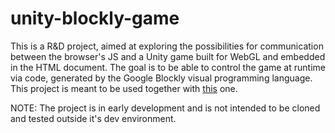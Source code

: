 # unity-blockly-game
This is a R&D project, aimed at exploring the possibilities for communication between the browser's JS and a Unity game built for WebGL and embedded in the HTML document.
The goal is to be able to control the game at runtime via code, generated by the Google Blockly visual programming language.
This project is meant to be used together with [this](https://github.com/KostaDinkov/animated-lesson-demo) one.

NOTE: The project is in early development and is not intended to be cloned and tested outside it's dev environment.
